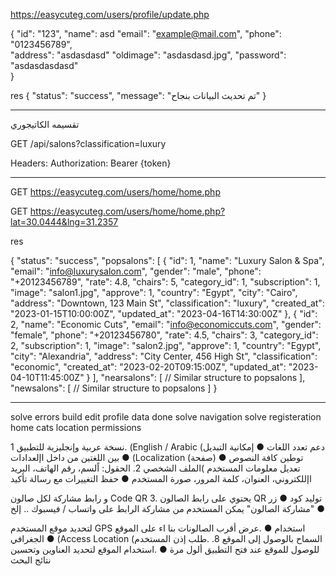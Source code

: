 https://easycuteg.com/users/profile/update.php

{
"id": "123",
"name": asd
"email": "example@mail.com", 
"phone": "0123456789",    
"address":  "asdasdasd"
"oldimage": "asdasdasd.jpg", 
"password": "asdasdasdasd"   
}

res
{
"status": "success",
"message": "تم تحديث البيانات بنجاح"
}

-------------------------------------------------------
تقسيمه الكاتيجوري

GET /api/salons?classification=luxury

Headers:
Authorization: Bearer {token}



------------------------------


GET https://easycuteg.com/users/home/home.php

GET https://easycuteg.com/users/home/home.php?lat=30.0444&lng=31.2357


res

{
"status": "success",
"popsalons": [
{
"id": 1,
"name": "Luxury Salon & Spa",
"email": "info@luxurysalon.com",
"gender": "male",
"phone": "+20123456789",
"rate": 4.8,
"chairs": 5,
"category_id": 1,
"subscription": 1,
"image": "salon1.jpg",
"approve": 1,
"country": "Egypt",
"city": "Cairo",
"address": "Downtown, 123 Main St",
"classification": "luxury",
"created_at": "2023-01-15T10:00:00Z",
"updated_at": "2023-04-16T14:30:00Z"
},
{
"id": 2,
"name": "Economic Cuts",
"email": "info@economiccuts.com",
"gender": "female",
"phone": "+20123456780",
"rate": 4.5,
"chairs": 3,
"category_id": 2,
"subscription": 1,
"image": "salon2.jpg",
"approve": 1,
"country": "Egypt",
"city": "Alexandria",
"address": "City Center, 456 High St",
"classification": "economic",
"created_at": "2023-02-20T09:15:00Z",
"updated_at": "2023-04-10T11:45:00Z"
}
],
"nearsalons": [
// Similar structure to popsalons
],
"newsalons": [
// Similar structure to popsalons
]
}


------------------------------













solve errors build
edit profile data done
solve navigation
solve registeration
home cats
location permissions


نسخة عربية وإنجليزية للتطبيق 1.
(English / Arabic (دعم تعدد اللغات ●
إمكانية التبديل بين اللغتين من داخل اإلعدادات ●
(Localization (توطين كافة النصوص ●
(صفحة تعديل معلومات المستخدم )الملف الشخصي 2.
الحقول: اًلسم، رقم الهاتف، البريد اإللكتروني، العنوان، كلمة المرور، صورة المستخدم ●
حفظ التغييرات مع رسالة تأكيد

و رابط مشاركة لكل صالون Code QR 3.
يحتوي على رابط الصالون QR توليد كود ●
زر "مشاركة الصالون" يمكن المستخدم من مشاركة الرابط على واتساب / فيسبوك .. إلخ ●




لتحديد موقع المستخدم GPS استخدام ●
.عرض أقرب الصالونات بنا اء على الموقع الجغرافي ●
(Access Location (السماح بالوصول إلى الموقع 8.
.طلب إذن المستخدم للوصول للموقع عند فتح التطبيق ألول مرة ●
.استخدام الموقع لتحديد العناوين وتحسين نتائج البحث 